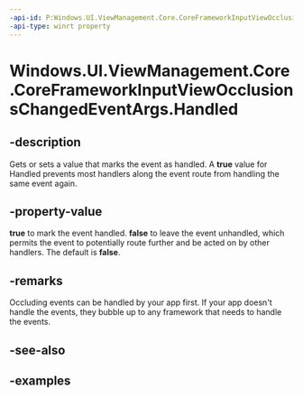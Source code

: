 ```yaml
---
-api-id: P:Windows.UI.ViewManagement.Core.CoreFrameworkInputViewOcclusionsChangedEventArgs.Handled
-api-type: winrt property
---
```


# Windows.UI.ViewManagement.Core.CoreFrameworkInputViewOcclusionsChangedEventArgs.Handled

<!--
public bool Handled { get; }
-->

## -description

Gets or sets a value that marks the event as handled. A **true** value for Handled prevents most handlers along the event route from handling the same event again.

## -property-value

**true** to mark the event handled. **false** to leave the event unhandled, which permits the event to potentially route further and be acted on by other handlers. The default is **false**.

## -remarks

Occluding events can be handled by your app first. If your app doesn't handle the events, they bubble up to any framework that needs to handle the events.

## -see-also

## -examples
